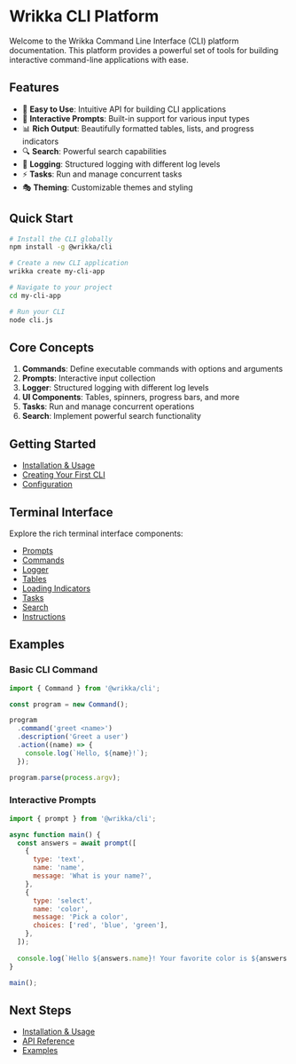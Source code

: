 # Wrikka CLI Platform

Welcome to the Wrikka Command Line Interface (CLI) platform documentation. This platform provides a powerful set of tools for building interactive command-line applications with ease.

## Features

- 🚀 **Easy to Use**: Intuitive API for building CLI applications
- 🎨 **Interactive Prompts**: Built-in support for various input types
- 📊 **Rich Output**: Beautifully formatted tables, lists, and progress indicators
- 🔍 **Search**: Powerful search capabilities
- 📝 **Logging**: Structured logging with different log levels
- ⚡ **Tasks**: Run and manage concurrent tasks
- 🎭 **Theming**: Customizable themes and styling

## Quick Start

```bash
# Install the CLI globally
npm install -g @wrikka/cli

# Create a new CLI application
wrikka create my-cli-app

# Navigate to your project
cd my-cli-app

# Run your CLI
node cli.js
```

## Core Concepts

1. **Commands**: Define executable commands with options and arguments
2. **Prompts**: Interactive input collection
3. **Logger**: Structured logging with different log levels
4. **UI Components**: Tables, spinners, progress bars, and more
5. **Tasks**: Run and manage concurrent operations
6. **Search**: Implement powerful search functionality

## Getting Started

- [Installation & Usage](/framework/cli/get-started/usage)
- [Creating Your First CLI](/framework/cli/get-started/first-steps)
- [Configuration](/framework/cli/get-started/configuration)

## Terminal Interface

Explore the rich terminal interface components:
- [Prompts](/framework/cli/terminal-interface/prompts)
- [Commands](/framework/cli/terminal-interface/commands)
- [Logger](/framework/cli/terminal-interface/logger)
- [Tables](/framework/cli/terminal-interface/table)
- [Loading Indicators](/framework/cli/terminal-interface/loading)
- [Tasks](/framework/cli/terminal-interface/tasks)
- [Search](/framework/cli/terminal-interface/search)
- [Instructions](/framework/cli/terminal-interface/instructions)

## Examples

### Basic CLI Command

```javascript
import { Command } from '@wrikka/cli';

const program = new Command();

program
  .command('greet <name>')
  .description('Greet a user')
  .action((name) => {
    console.log(`Hello, ${name}!`);
  });

program.parse(process.argv);
```

### Interactive Prompts

```javascript
import { prompt } from '@wrikka/cli';

async function main() {
  const answers = await prompt([
    {
      type: 'text',
      name: 'name',
      message: 'What is your name?',
    },
    {
      type: 'select',
      name: 'color',
      message: 'Pick a color',
      choices: ['red', 'blue', 'green'],
    },
  ]);
  
  console.log(`Hello ${answers.name}! Your favorite color is ${answers.color}.`);
}

main();
```

## Next Steps

- [Installation & Usage](/framework/cli/get-started/usage)
- [API Reference](/framework/cli/api-reference)
- [Examples](/framework/cli/examples)